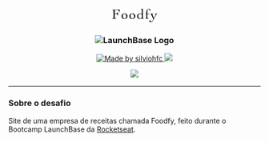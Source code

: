 <p align="center">
    <img alt="Foodfy Logo" src="/assets/logo.png">
</p>
<h3 align="center">
    <img alt="LaunchBase Logo" src="https://camo.githubusercontent.com/268b1344409fac98c4eeda520482b6910c4ddcba/68747470733a2f2f73746f726167652e676f6f676c65617069732e636f6d2f676f6c64656e2d77696e642f626f6f7463616d702d6c61756e6368626173652f6c6f676f2e706e67" width="200">
</h3>
<p align="center">
    <a href="https://www.linkedin.com/in/silviohfc/">
        <img alt="Made by silviohfc" src="https://img.shields.io/badge/made%20by-silviohfc-orange">
    </a>
    <img src="https://img.shields.io/github/repo-size/silviohfc/launchbase-foodfy">
</p>
<p align="center">
    <img src="https://drive.google.com/uc?export=view&id=1oIkzRbRGrXvPzE9z2kF88UaXemEIJNsM" width="500">
</p>
<hr/>


### Sobre o desafio
Site de uma empresa de receitas chamada Foodfy, feito durante o Bootcamp LaunchBase da <a href="https://rocketseat.com.br">Rocketseat</a>.
